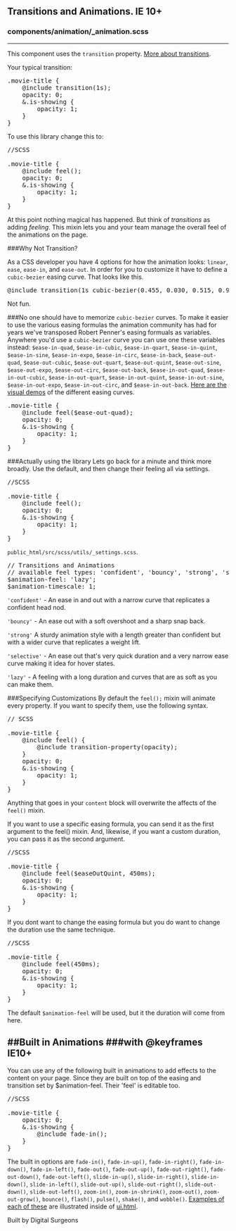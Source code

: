 ## Transitions and Animations. IE 10+
### components/animation/_animation.scss
---
This component uses the `transition` property. [More about transitions](https://css-tricks.com/almanac/properties/t/transition/).


Your typical transition:

<pre>
.movie-title {
	@include transition(1s);
	opacity: 0;
	&.is-showing {
		opacity: 1;
	}
}</pre>

To use this library change this to:
<pre>//SCSS

.movie-title {
	@include feel();
	opacity: 0;
	&.is-showing {
		opacity: 1;
	}
}</pre>

At this point nothing magical has happened. But think of *transitions* as adding *feeling*. This mixin lets you and your team manage the overall feel of the animations on the page.

###Why Not Transition?

As a CSS developer you have 4 options for how the animation looks: `linear`, `ease`, `ease-in`, and `ease-out`. In order for you to customize it have to define a `cubic-bezier` easing curve. That looks like this.

<pre>@include transition(1s cubic-bezier(0.455, 0.030, 0.515, 0.955));</pre>

Not fun.



###No one should have to memorize `cubic-bezier` curves.
To make it easier to use the various easing formulas the animation community has had for years we've transposed Robert Penner's easing formuals as variables. Anywhere you'd use a `cubic-bezier` curve you can use one these variables instead: `$ease-in-quad`, `$ease-in-cubic`, `$ease-in-quart`, `$ease-in-quint`, `$ease-in-sine`, `$ease-in-expo`, `$ease-in-circ`, `$ease-in-back`, `$ease-out-quad`, `$ease-out-cubic`, `$ease-out-quart`, `$ease-out-quint`, `$ease-out-sine`, `$ease-out-expo`, `$ease-out-circ`, `$ease-out-back`, `$ease-in-out-quad`, `$ease-in-out-cubic`, `$ease-in-out-quart`, `$ease-in-out-quint`, `$ease-in-out-sine`, `$ease-in-out-expo`, `$ease-in-out-circ`, and `$ease-in-out-back`. [Here are the visual demos](http://easings.net) of the different easing curves.

<pre>
.movie-title {
	@include feel($ease-out-quad);
	opacity: 0;
	&.is-showing {
		opacity: 1;
	}
}</pre>


###Actually using the library
Lets go back for a minute and think more broadly. Use the default, and then change their feeling all via settings.

<pre>//SCSS

.movie-title {
	@include feel();
	opacity: 0;
	&.is-showing {
		opacity: 1;
	}
}</pre>

`public_html/src/scss/utils/_settings.scss`.
<pre>
// Transitions and Animations
// available feel types: 'confident', 'bouncy', 'strong', 'selective', and 'lazy'
$animation-feel: 'lazy';
$animation-timescale: 1;
</pre>


`'confident'` - An ease in and out with a narrow curve that replicates a confident head nod. 

`'bouncy'` - An ease out with a soft overshoot and a sharp snap back. 

`'strong'` A sturdy animation style with a length greater than confident but with a wider curve that replicates a weight lift.

`'selective'` - An ease out that's very quick duration and a very narrow ease curve making it idea for hover states. 

`'lazy'` - A feeling with a long duration and curves that are as soft as you can make them.

###Specifying Customizations
By default the `feel();` mixin will animate every property. If you want to specify them, use the following syntax.
<pre>// SCSS

.movie-title {
	@include feel() {
		@include transition-property(opacity);
	}
	opacity: 0;
	&.is-showing {
		opacity: 1;
	}
}</pre>

Anything that goes in your `content` block will overwrite the affects of the `feel()` mixin.

If you want to use a specific easing formula, you can send it as the first argument to the feel() mixin. And, likewise, if you want a custom duration, you can pass it as the second argument.
			
<pre>//SCSS

.movie-title {
	@include feel($easeOutQuint, 450ms);
	opacity: 0;
	&.is-showing {
		opacity: 1;
	}
}</pre>

If you dont want to change the easing formula but you do want to change the duration use the same technique.</p>

<pre>//SCSS

.movie-title {
	@include feel(450ms);
	opacity: 0;
	&.is-showing {
		opacity: 1;
	}
}</pre>
The default `$animation-feel` will be used, but it the duration will come from here.


##Built in Animations
###with @keyframes IE10+
---
You can use any of the following built in animations to add effects to the content on your page. Since they are built on top of the easing and transition set by $animation-feel. Their 'feel' is editable too.
			
<pre>//SCSS

.movie-title {
	opacity: 0;
	&.is-showing {
		@include fade-in();
	}
}</pre>

The built in options are `fade-in()`, `fade-in-up()`, `fade-in-right()`, `fade-in-down()`, `fade-in-left()`, `fade-out()`, `fade-out-up()`, `fade-out-right()`, `fade-out-down()`, `fade-out-left()`, `slide-in-up()`, `slide-in-right()`, `slide-in-down()`, `slide-in-left()`, `slide-out-up()`, `slide-out-right()`, `slide-out-down()`, `slide-out-left()`, `zoom-in()`, `zoom-in-shrink()`, `zoom-out()`, `zoom-out-grow()`, `bounce()`, `flash()`, `pulse()`, `shake()`, and `wobble()`. [Examples of each of these](/ui.html) are illustrated inside of [ui.html](/ui.html).

Built by Digital Surgeons

